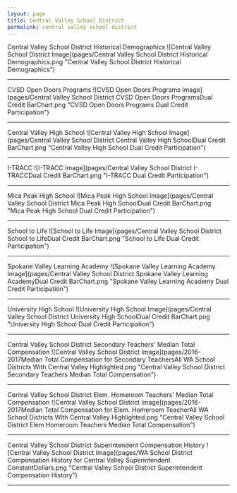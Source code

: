 ```yaml
---
layout: page
title: Central Valley School District
permalink: central valley school district
---
```



Central Valley School District Historical Demographics
![Central Valley School District Image](pages/Central Valley School District Historical Demographics.png "Central Valley School District Historical Demographics")

___

CVSD Open Doors Programs
![CVSD Open Doors Programs Image](pages/Central Valley School District CVSD Open Doors ProgramsDual Credit BarChart.png "CVSD Open Doors Programs Dual Credit Participation")

___

Central Valley High School
![Central Valley High School Image](pages/Central Valley School District Central Valley High SchoolDual Credit BarChart.png "Central Valley High School Dual Credit Participation")

___

I-TRACC
![I-TRACC Image](pages/Central Valley School District I-TRACCDual Credit BarChart.png "I-TRACC Dual Credit Participation")

___

Mica Peak High School
![Mica Peak High School Image](pages/Central Valley School District Mica Peak High SchoolDual Credit BarChart.png "Mica Peak High School Dual Credit Participation")

___

School to Life
![School to Life Image](pages/Central Valley School District School to LifeDual Credit BarChart.png "School to Life Dual Credit Participation")

___

Spokane Valley Learning Academy
![Spokane Valley Learning Academy Image](pages/Central Valley School District Spokane Valley Learning AcademyDual Credit BarChart.png "Spokane Valley Learning Academy Dual Credit Participation")

___

University High School
![University High School Image](pages/Central Valley School District University High SchoolDual Credit BarChart.png "University High School Dual Credit Participation")

___

Central Valley School District Secondary Teachers' Median Total Compensation
![Central Valley School District Image](pages/2016-2017Median Total Compensation for Secondary TeachersAll WA School Districts With Central Valley Highlighted.png "Central Valley School District Secondary Teachers Median Total Compensation")

___

Central Valley School District Elem. Homeroom Teachers' Median Total Compensation
![Central Valley School District Image](pages/2016-2017Median Total Compensation for Elem. Homeroom TeacherAll WA School Districts With Central Valley Highlighted.png "Central Valley School District Elem Homeroom Teachers Median Total Compensation")

___

Central Valley School District Superintendent Compensation History
![Central Valley School District Image](pages/WA School District Compensation History for Central Valley Superintendent ConstantDollars.png "Central Valley School District Superintendent Compensation History")

___


